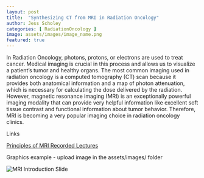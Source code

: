 ```yaml
---
layout: post
title:  "Synthesizing CT from MRI in Radiation Oncology"
author: Jess Scholey
categories: [ RadiationOncology ]
image: assets/images/image_name.png
featured: true
---
```


In Radiation Oncology, photons, protons, or electrons are used to treat cancer. Medical imaging is crucial in this process and allows us to visualize a patient’s tumor and healthy organs. The most common imaging used in radiation oncology is a computed tomography (CT) scan because it provides both anatomical information and a map of photon attenuation, which is necessary for calculating the dose delivered by the radiation. However, magnetic resonance imaging (MRI) is an exceptionally powerful imaging modality that can provide very helpful information like excellent soft tissue contrast and functional information about tumor behavior. Therefore, MRI is becoming a very popular imaging choice in radiation oncology clinics.

Links

[Principles of MRI Recorded Lectures](https://www.youtube.com/playlist?list=PLjBt5Iq93BT9eXMsgevVTXKVv4BgVLB1X)

Graphics example - upload image in the assets/images/ folder

![MRI Introduction Slide](../assets/images/MRI-Introduction.png)

